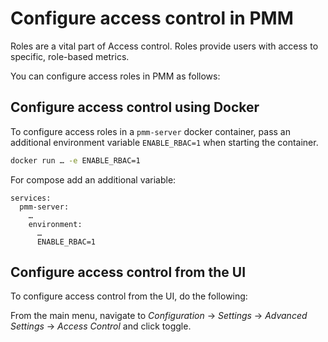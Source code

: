# Configure access control in PMM

Roles are a vital part of Access control. Roles provide users with access to specific, role-based metrics.

You can configure access roles in PMM as follows:

## Configure access control using Docker

To configure access roles in a ``pmm-server`` docker container, pass an additional environment variable ``ENABLE_RBAC=1`` when starting the container.

```sh
docker run … -e ENABLE_RBAC=1
```

For compose add an additional variable:

```
services:
  pmm-server:
    …
    environment:
      …
      ENABLE_RBAC=1
```

## Configure access control from the UI

To configure access control from the UI, do the following:

From the main menu, navigate to <i class="uil uil-cog"></i> *Configuration* → <i class="uil uil-setting"></i> *Settings* → *Advanced Settings* → *Access Control* and click <i class="uil uil-toggle-off"></i> toggle.

















